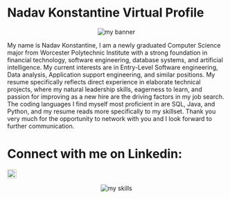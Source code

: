 # Nadav Konstantine Virtual Profile
<p align="center">
  <img src="https://github.com/user-attachments/assets/0837f711-cb44-4622-8b31-ca7b172c4ec5" alt="my banner">
</p>
My name is Nadav Konstantine, I am a newly graduated Computer Science major from Worcester Polytechnic Institute with a strong foundation in financial technology, software engineering, database systems, and artificial intelligence. My current interests are in Entry-Level Software engineering, Data analysis, Application support engineering, and similar positions. My resume specifically reflects direct experience in elaborate technical projects, where my natural leadership skills, eagerness to learn, and passion for improving as a new hire are the driving factors in my job search. The coding languages I find myself most proficient in are SQL, Java, and Python, and my resume reads more specifically to my skillset. Thank you very much for the opportunity to network with you and I look forward to further communication.

# Connect with me on Linkedin:
<a href="https://www.linkedin.com/in/nadavkonstantine/">
  <img align="center" src="https://raw.githubusercontent.com/nadavk2002/NadavKonstantineProfile/main/images/Linkedin-Logo.png" alt="icon | LinkedIn" width="21px"/>
</a>

<p align="center">
  <img src="https://github.com/user-attachments/assets/6c75d985-beed-45d7-9eb9-28246995ed3c" alt="my skills">
</p>
